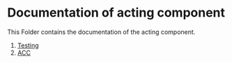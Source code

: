 # Documentation of acting component

This Folder contains the documentation of the acting component.

1. [Testing](./01_acting_testing.md)
2. [ACC](./02_acc.md)
